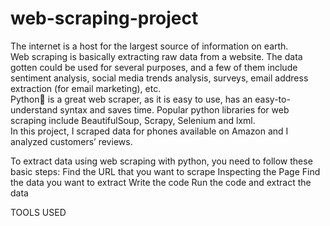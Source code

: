 # web-scraping-project
The internet is a host for the largest source of information on earth. <br>
Web scraping is basically extracting raw data from a website. The data gotten could be used for several purposes, and a few of them include sentiment analysis, social media trends analysis, surveys, email address extraction (for email marketing), etc. <br>
Python🐍 is a great web scraper, as it is easy to use, has an easy-to-understand syntax and saves time. Popular python libraries for web scraping include BeautifulSoup, Scrapy, Selenium and lxml. <br>
In this project, I scraped data for phones available on Amazon and I analyzed customers’ reviews.


To extract data using web scraping with python, you need to follow these basic steps:
Find the URL that you want to scrape
Inspecting the Page
Find the data you want to extract
Write the code
Run the code and extract the data


TOOLS USED
